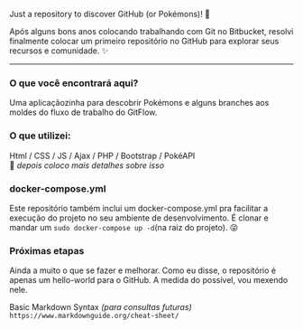 Just a repository to discover GitHub (or Pokémons)! 🦭

Após alguns bons anos colocando trabalhando com Git no Bitbucket, resolvi finalmente colocar um primeiro repositório no GitHub para explorar seus recursos e comunidade. ✨

---

### O que você encontrará aqui?
Uma aplicaçãozinha para descobrir Pokémons e alguns branches aos moldes do fluxo de trabalho do GitFlow.

### O que utilizei:
Html / CSS / JS / Ajax / PHP / Bootstrap / PokéAPI <br>
🙈 _depois coloco mais detalhes sobre isso_

### docker-compose.yml
Este repositório também inclui um docker-compose.yml pra facilitar a execução do projeto no seu ambiente de desenvolvimento. É clonar e mandar um `sudo docker-compose up -d`(na raiz do projeto). 😜

### Próximas etapas
Ainda a muito o que se fazer e melhorar. Como eu disse, o repositório é apenas um hello-world para o GitHub. A medida do possível, vou mexendo nele.

Basic Markdown Syntax _(para consultas futuras)_ <br>
`https://www.markdownguide.org/cheat-sheet/`
